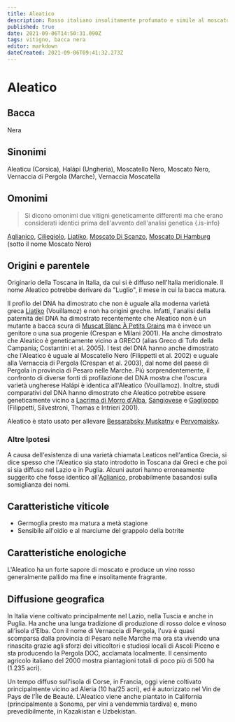 ```yaml
---
title: Aleatico
description: Rosso italiano insolitamente profumato e simile al moscato.
published: true
date: 2021-09-06T14:50:31.090Z
tags: vitigno, bacca nera
editor: markdown
dateCreated: 2021-09-06T09:41:32.273Z
---
```


# Aleatico

## Bacca
Nera

## Sinonimi
Aleaticu (Corsica), Halápi (Ungheria), Moscatello Nero, Moscato Nero, Vernaccia di Pergola (Marche), Vernaccia Moscatella

## Omonimi
> Si dicono omonimi due vitigni geneticamente differenti ma che erano considerati identici prima dell'avvento dell'analisi genetica
{.is-info}

[Aglianico](/vitigni/Italia/bacca-nera/aglianico), [Ciliegiolo](/vitigni/bacca-nera/ciliegiolo), [Liatiko](/vitigni/bacca-nera/liatiko), [Moscato Di Scanzo](/vitigni/bacca-nera/moscato-di-scanzo), [Moscato Di Hamburg](/vitigni/bacca-nera/moscato-di-hamburg) (sotto il nome Moscato Nero)

## Origini e parentele
Originario della Toscana in Italia, da cui si è diffuso nell'Italia meridionale. Il nome Aleatico potrebbe derivare da "Luglio", il mese in cui la bacca matura.

Il profilo del DNA ha dimostrato che non è uguale alla moderna varietà greca [Liatiko](/vitigni/bacca-nera/liatiko) (Vouillamoz) e non ha origini greche. Infatti, l'analisi della paternità del DNA ha dimostrato recentemente che Aleatico non è un mutante a bacca scura di [Muscat Blanc À Petits Grains](/vitigni/Francia/bacca-bianca/muscat-blanc-a-petit-grains) ma è invece un genitore o una sua progenie (Crespan e Milani 2001). Ha anche dimostrato che Aleatico è geneticamente vicino a GRECO (alias Greco di Tufo della Campania; Costantini et al. 2005). I test del DNA hanno anche dimostrato che l'Aleatico è uguale al Moscatello Nero (Filippetti et al. 2002) e uguale alla Vernaccia di Pergola (Crespan et al. 2003), dal nome del paese di Pergola in provincia di Pesaro nelle Marche. Più sorprendentemente, il confronto di diverse fonti di profilazione del DNA mostra che l'oscura varietà ungherese Halápi è identica all'Aleatico (Vouillamoz). Inoltre, studi comparativi del DNA hanno dimostrato che Aleatico potrebbe essere geneticamente vicino a [Lacrima di Morro d'Alba](/vitigni/Italia/bacca-nera/lacrima-di-morro-d-alba), [Sangiovese](/vitigni/Italia/bacca-nera/sangiovese) e [Gaglioppo](/vitigni/Italia/bacca-nera/gaglioppo) (Filippetti, Silvestroni, Thomas e Intrieri 2001).

Aleatico è stato usato per allevare [Bessarabsky Muskatny](/vitigni/bacca-nera/) e [Pervomaisky](/vitigni/bacca-nera/).

### Altre Ipotesi

A causa dell'esistenza di una varietà chiamata Leaticos nell'antica Grecia, si dice spesso che l'Aleatico sia stato introdotto in Toscana dai Greci e che poi si sia diffuso nel Lazio e in Puglia. Alcuni autori hanno erroneamente suggerito che fosse identico all'[Aglianico](/vitigni/Italia/bacca-nera/aglianico), probabilmente basandosi sulla somiglianza dei nomi.

## Caratteristiche viticole
- Germoglia presto ma matura a metà stagione 
- Sensibile all'oidio e al marciume del grappolo della botrite

## Caratteristiche enologiche
L'Aleatico ha un forte sapore di moscato e produce un vino rosso generalmente pallido ma fine e insolitamente fragrante.

## Diffusione geografica

In Italia viene coltivato principalmente nel Lazio, nella Tuscia e anche in Puglia. Ha anche una lunga tradizione di produzione di rosso dolce e vinoso all'isola d'Elba. Con il nome di Vernaccia di Pergola, l'uva è quasi scomparsa dalla provincia di Pesaro nelle Marche ma ora sta vivendo una rinascita grazie agli sforzi dei viticoltori e studiosi locali di Ascoli Piceno e sta producendo la Pergola DOC, acclamata localmente. Il censimento agricolo italiano del 2000 mostra piantagioni totali di poco più di 500 ha (1.235 acri).

Un tempo diffuso sull'isola di Corse, in Francia, oggi viene coltivato principalmente vicino ad Aleria (10 ha/25 acri), ed è autorizzato nel Vin de Pays de l'Île de Beauté. L'Aleatico viene anche piantato in California (principalmente a Sonoma, per vini a vendemmia tardiva) e, meno prevedibilmente, in Kazakistan e Uzbekistan.